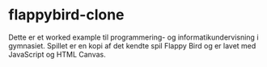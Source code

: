 # flappybird-clone
Dette er et worked example til programmering- og informatikundervisning i gymnasiet. Spillet er en kopi af det kendte spil Flappy Bird og er lavet med JavaScript og HTML Canvas.